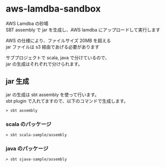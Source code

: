 # aws-lamdba-sandbox

AWS Lamdba の砂場  
SBT assembly で jar を生成し、AWS lamdba にアップロードして実行します  

AWS の仕様により、ファイルサイズ 20MB を超える  
jar ファイルは s3 経由であげる必要があります

サブプロジェクトで scala, java で分けているので、  
jar の生成はそれぞれで分けられます。  

## jar 生成  
jar の生成は sbt assembly を使って行います。  
sbt plugin で入れてますので、以下のコマンドで生成します。  
```
> sbt assembly
```

### scala のパッケージ
```
> sbt scala-sample/assembly
```

### java のパッケージ  
```
> sbt sjava-sample/assembly
```

